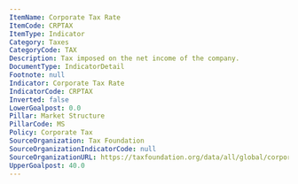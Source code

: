 ```yaml
---
ItemName: Corporate Tax Rate
ItemCode: CRPTAX
ItemType: Indicator
Category: Taxes
CategoryCode: TAX
Description: Tax imposed on the net income of the company.
DocumentType: IndicatorDetail
Footnote: null
Indicator: Corporate Tax Rate
IndicatorCode: CRPTAX
Inverted: false
LowerGoalpost: 0.0
Pillar: Market Structure
PillarCode: MS
Policy: Corporate Tax
SourceOrganization: Tax Foundation
SourceOrganizationIndicatorCode: null
SourceOrganizationURL: https://taxfoundation.org/data/all/global/corporate-tax-rates-by-country-2023/
UpperGoalpost: 40.0
---
```


